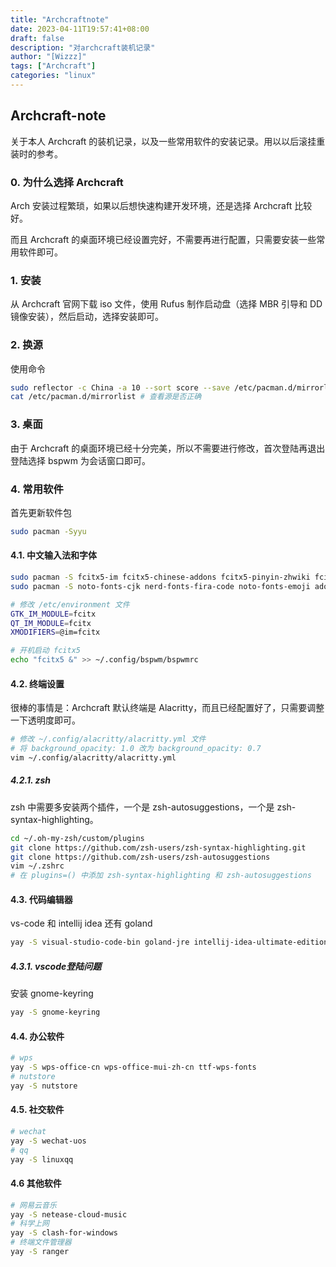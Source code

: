 ```yaml
---
title: "Archcraftnote"
date: 2023-04-11T19:57:41+08:00
draft: false
description: "对archcraft装机记录"
author: "[Wizzz]"
tags: ["Archcraft"]
categories: "linux"
---
```

## Archcraft-note

关于本人 Archcraft 的装机记录，以及一些常用软件的安装记录。用以以后滚挂重装时的参考。

### 0. 为什么选择 Archcraft

Arch 安装过程繁琐，如果以后想快速构建开发环境，还是选择 Archcraft 比较好。

而且 Archcraft 的桌面环境已经设置完好，不需要再进行配置，只需要安装一些常用软件即可。

### 1. 安装

从 Archcraft 官网下载 iso 文件，使用 Rufus 制作启动盘（选择 MBR 引导和 DD 镜像安装），然后启动，选择安装即可。

### 2. 换源

使用命令

```bash
sudo reflector -c China -a 10 --sort score --save /etc/pacman.d/mirrorlist # 换源及排序
cat /etc/pacman.d/mirrorlist # 查看源是否正确
```

### 3. 桌面

由于 Archcraft 的桌面环境已经十分完美，所以不需要进行修改，首次登陆再退出登陆选择 bspwm 为会话窗口即可。

### 4. 常用软件

首先更新软件包

```bash
sudo pacman -Syyu
```

#### 4.1. 中文输入法和字体

```bash
sudo pacman -S fcitx5-im fcitx5-chinese-addons fcitx5-pinyin-zhwiki fcitx5-material-color
sudo pacman -S noto-fonts-cjk nerd-fonts-fira-code noto-fonts-emoji adobe-source-han-serif-cn-fonts wqy-zenhei
```

```bash
# 修改 /etc/environment 文件
GTK_IM_MODULE=fcitx
QT_IM_MODULE=fcitx
XMODIFIERS=@im=fcitx
```

```bash
# 开机启动 fcitx5
echo "fcitx5 &" >> ~/.config/bspwm/bspwmrc
```

#### 4.2. 终端设置

很棒的事情是：Archcraft 默认终端是 Alacritty，而且已经配置好了，只需要调整一下透明度即可。

```bash
# 修改 ~/.config/alacritty/alacritty.yml 文件
# 将 background_opacity: 1.0 改为 background_opacity: 0.7
vim ~/.config/alacritty/alacritty.yml
```

##### 4.2.1. zsh

zsh 中需要多安装两个插件，一个是 zsh-autosuggestions，一个是 zsh-syntax-highlighting。

```bash
cd ~/.oh-my-zsh/custom/plugins
git clone https://github.com/zsh-users/zsh-syntax-highlighting.git
git clone https://github.com/zsh-users/zsh-autosuggestions
vim ~/.zshrc
# 在 plugins=() 中添加 zsh-syntax-highlighting 和 zsh-autosuggestions
```

#### 4.3. 代码编辑器

vs-code 和 intellij idea 还有 goland

```bash
yay -S visual-studio-code-bin goland-jre intellij-idea-ultimate-edition goland go
```

##### 4.3.1. vscode登陆问题

安装 gnome-keyring

```bash
yay -S gnome-keyring
```

#### 4.4. 办公软件

```bash
# wps
yay -S wps-office-cn wps-office-mui-zh-cn ttf-wps-fonts
# nutstore
yay -S nutstore
```

#### 4.5. 社交软件

```bash
# wechat
yay -S wechat-uos
# qq
yay -S linuxqq
```

#### 4.6 其他软件

```bash
# 网易云音乐
yay -S netease-cloud-music
# 科学上网
yay -S clash-for-windows
# 终端文件管理器
yay -S ranger
